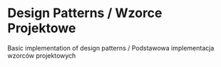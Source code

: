# Design Patterns / Wzorce Projektowe
Basic implementation of design patterns / Podstawowa implementacja wzorców projektowych
